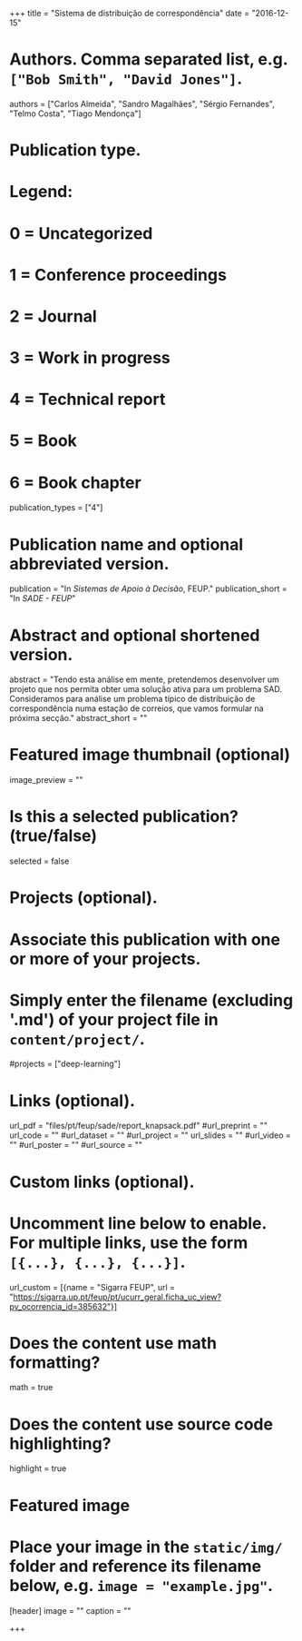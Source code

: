 +++
title = "Sistema de distribuição de correspondência"
date = "2016-12-15"

# Authors. Comma separated list, e.g. `["Bob Smith", "David Jones"]`.
authors = ["Carlos Almeida", "Sandro Magalhães", "Sérgio Fernandes", "Telmo Costa", "Tiago Mendonça"]

# Publication type.
# Legend:
# 0 = Uncategorized
# 1 = Conference proceedings
# 2 = Journal
# 3 = Work in progress
# 4 = Technical report
# 5 = Book
# 6 = Book chapter
publication_types = ["4"]

# Publication name and optional abbreviated version.
publication = "In *Sistemas de Apoio à Decisão*, FEUP."
publication_short = "In *SADE - FEUP*"

# Abstract and optional shortened version.
abstract = "Tendo esta análise em mente, pretendemos desenvolver um projeto que nos permita obter uma solução ativa para um problema SAD. Consideramos para análise um problema típico de distribuição de correspondência numa estação de correios, que vamos formular na próxima secção."
abstract_short = ""

# Featured image thumbnail (optional)
image_preview = ""

# Is this a selected publication? (true/false)
selected = false

# Projects (optional).
#   Associate this publication with one or more of your projects.
#   Simply enter the filename (excluding '.md') of your project file in `content/project/`.
#projects = ["deep-learning"]

# Links (optional).
url_pdf = "files/pt/feup/sade/report_knapsack.pdf"
#url_preprint = ""
url_code = ""
#url_dataset = ""
#url_project = ""
url_slides = ""
#url_video = ""
#url_poster = ""
#url_source = ""

# Custom links (optional).
#   Uncomment line below to enable. For multiple links, use the form `[{...}, {...}, {...}]`.
url_custom = [{name = "Sigarra FEUP", url = "https://sigarra.up.pt/feup/pt/ucurr_geral.ficha_uc_view?pv_ocorrencia_id=385632"}]

# Does the content use math formatting?
math = true

# Does the content use source code highlighting?
highlight = true

# Featured image
# Place your image in the `static/img/` folder and reference its filename below, e.g. `image = "example.jpg"`.
[header]
image = ""
caption = ""

+++